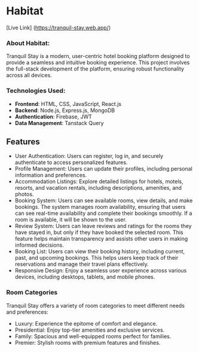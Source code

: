 # Habitat

[Live Link] (https://tranquil-stay.web.app/)

### About Habitat:
Tranquil Stay is a modern, user-centric hotel booking platform designed to provide a seamless and intuitive booking experience. This project involves the full-stack development of the platform, ensuring robust functionality across all devices.

### Technologies Used:
- **Frontend**: HTML, CSS, JavaScript, React.js
- **Backend**: Node.js, Express.js, MongoDB
- **Authentication**: Firebase, JWT
- **Data Management**: Tanstack Query


## Features
- User Authentication: Users can register, log in, and securely authenticate to access personalized features.
- Profile Management: Users can update their profiles, including personal information and preferences.
- Accommodation Listings: Explore detailed listings for hotels, motels, resorts, and vacation rentals, including descriptions, amenities, and photos.
- Booking System: Users can see available rooms, view details, and make bookings. The system manages room availability, ensuring that users can see real-time availability and complete their bookings smoothly. If a room is available, it will be shown to the user.
- Review System: Users can leave reviews and ratings for the rooms they have stayed in, but only if they have booked the selected room. This feature helps maintain transparency and assists other users in making informed decisions.
- Booking List: Users can view their booking history, including current, past, and upcoming bookings. This helps users keep track of their reservations and manage their travel plans effectively.
- Responsive Design: Enjoy a seamless user experience across various devices, including desktops, tablets, and mobile phones.


### Room Categories

Tranquil Stay offers a variety of room categories to meet different needs and preferences:

- Luxury: Experience the epitome of comfort and elegance.
- Presidential: Enjoy top-tier amenities and exclusive services.
- Family: Spacious and well-equipped rooms perfect for families.
- Premier: Stylish rooms with premium features and finishes.